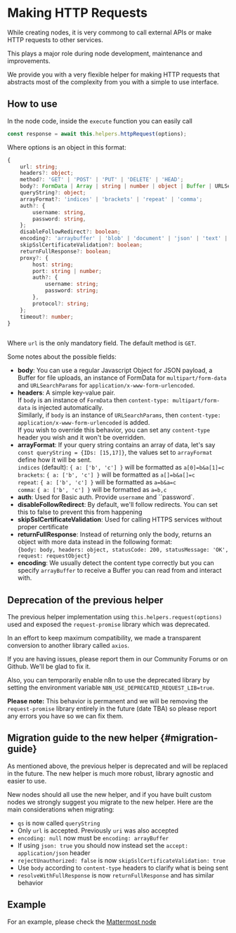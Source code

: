 
# Making HTTP Requests


While creating nodes, it is very commong to call external APIs or make HTTP requests to other services.

This plays a major role during node development, maintenance and improvements.

We provide you with a very flexible helper for making HTTP requests that abstracts most of the complexity from you with a simple to use interface.

## How to use

In the node code, inside the `execute` function you can easily call

```typescript
const response = await this.helpers.httpRequest(options);
```

Where options is an object in this format:

```typescript
{
	url: string;
	headers?: object;
	method?: 'GET' | 'POST' | 'PUT' | 'DELETE' | 'HEAD';
	body?: FormData | Array | string | number | object | Buffer | URLSearchParams;
	queryString?: object;
	arrayFormat?: 'indices' | 'brackets' | 'repeat' | 'comma';
	auth?: {
		username: string,
		password: string,
	};
	disableFollowRedirect?: boolean;
	encoding?: 'arraybuffer' | 'blob' | 'document' | 'json' | 'text' | 'stream';
	skipSslCertificateValidation?: boolean;
	returnFullResponse?: boolean;
	proxy?: {
		host: string;
		port: string | number;
		auth?: {
			username: string;
			password: string;
		},
		protocol?: string;
	};
	timeout?: number;
}
	
```

Where `url` is the only mandatory field. The default method is `GET`.

Some notes about the possible fields:

- **body**: You can use a regular Javascript Object for JSON payload, a Buffer for file uploads, an instance of FormData for `multipart/form-data` and `URLSearchParams` for `application/x-www-form-urlencoded`.
- **headers**: A simple key-value pair.  
If `body` is an instance of `FormData` then `content-type: multipart/form-data` is injected automatically.  
Similarly, if `body` is an instance of `URLSearchParams`, then `content-type: application/x-www-form-urlencoded` is added.  
If you wish to override this behavior, you can set any `content-type` header you wish and it won't be overridden.
- **arrayFormat**: If your query string contains an array of data, let's say `const queryString = {IDs: [15,17]}`, the values set to `arrayFormat` define how it will be sent.  
`indices` (default): `{ a: ['b', 'c'] }` will be formatted as `a[0]=b&a[1]=c`  
`brackets`: `{ a: ['b', 'c'] }` will be formatted as `a[]=b&a[]=c`  
`repeat`: `{ a: ['b', 'c'] }` will be formatted as `a=b&a=c`  
`comma`: `{ a: ['b', 'c'] }` will be formatted as `a=b,c`
- **auth**: Used for Basic auth. Provide `username` and ``password`.
- **disableFollowRedirect**: By default, we'll follow redirects. You can set this to false to prevent this from happening
- **skipSslCertificateValidation**: Used for calling HTTPS services without proper certificate
- **returnFullResponse**: Instead of returning only the body, returns an object with more data instead in the following format:  
`{body: body, headers: object, statusCode: 200, statusMessage: 'OK', request: requestObject}`
- **encoding**: We usually detect the content type correctly but you can specify `arrayBuffer` to receive a Buffer you can read from and interact with.

## Deprecation of the previous helper

The previous helper implementation using `this.helpers.request(options)` used and exposed the `request-promise` library which was deprecated.

In an effort to keep maximum compatibility, we made a transparent conversion to another library called `axios`.

If you are having issues, please report them in our Community Forums or on Github. We'll be glad to fix it.

Also, you can temporarily enable n8n to use the deprecated library by setting the environment variable `N8N_USE_DEPRECATED_REQUEST_LIB=true`.

**Please note:** This behavior is permanent and we will be removing the `request-promise` library entirely in the future (date TBA) so please report any errors you have so we can fix them.

## Migration guide to the new helper {#migration-guide}

As mentioned above, the previous helper is deprecated and will be replaced in the future. The new helper is much more robust, library agnostic and easier to use.

New nodes should all use the new helper, and if you have built custom nodes we strongly suggest you migrate to the new helper. Here are the main considerations when migrating:

- `qs` is now called `queryString`
- Only `url` is accepted. Previously `uri` was also accepted
- `encoding: null` now must be `encoding: arrayBuffer`
- If using `json: true` you should now instead set the `accept: application/json` header
- `rejectUnauthorized: false` is now `skipSslCertificateValidation: true`
- Use `body` according to `content-type` headers to clarify what is being sent
- `resolveWithFullResponse` is now `returnFullResponse` and has similar behavior

## Example

For an example, please check the [Mattermost node](https://github.com/n8n-io/n8n/blob/master/packages/nodes-base/nodes/Mattermost/v1/MattermostV1.node.ts)